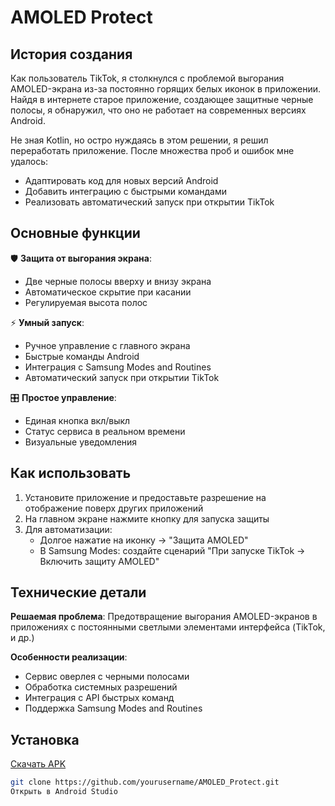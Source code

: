 # AMOLED Protect
## История создания

Как пользователь TikTok, я столкнулся с проблемой выгорания AMOLED-экрана из-за постоянно горящих белых иконок в приложении. Найдя в интернете старое приложение, создающее защитные черные полосы, я обнаружил, что оно не работает на современных версиях Android.

Не зная Kotlin, но остро нуждаясь в этом решении, я решил переработать приложение. После множества проб и ошибок мне удалось:
- Адаптировать код для новых версий Android
- Добавить интеграцию с быстрыми командами
- Реализовать автоматический запуск при открытии TikTok

## Основные функции

🛡️ **Защита от выгорания экрана**:
- Две черные полосы вверху и внизу экрана
- Автоматическое скрытие при касании
- Регулируемая высота полос

⚡ **Умный запуск**:
- Ручное управление с главного экрана
- Быстрые команды Android
- Интеграция с Samsung Modes and Routines
- Автоматический запуск при открытии TikTok

🎛️ **Простое управление**:
- Единая кнопка вкл/выкл
- Статус сервиса в реальном времени
- Визуальные уведомления

## Как использовать

1. Установите приложение и предоставьте разрешение на отображение поверх других приложений
2. На главном экране нажмите кнопку для запуска защиты
3. Для автоматизации:
   - Долгое нажатие на иконку → "Защита AMOLED"
   - В Samsung Modes: создайте сценарий "При запуске TikTok → Включить защиту AMOLED"

## Технические детали

**Решаемая проблема**: Предотвращение выгорания AMOLED-экранов в приложениях с постоянными светлыми элементами интерфейса (TikTok, и др.)

**Особенности реализации**:
- Сервис оверлея с черными полосами
- Обработка системных разрешений
- Интеграция с API быстрых команд
- Поддержка Samsung Modes and Routines

## Установка

[Скачать APK](https://github.com/yourusername/AMOLED_Protect/releases/latest)

```bash
git clone https://github.com/yourusername/AMOLED_Protect.git
Открыть в Android Studio
```

